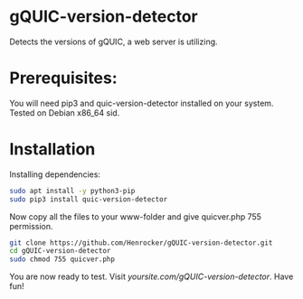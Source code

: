 # gQUIC-version-detector
Detects the versions of gQUIC, a web server is utilizing.

# Prerequisites:
You will need pip3 and quic-version-detector installed on your system. Tested on Debian x86_64 sid.

# Installation
Installing dependencies:

```sh
sudo apt install -y python3-pip
sudo pip3 install quic-version-detector
```

Now copy all the files to your www-folder and give quicver.php 755 permission.

```sh
git clone https://github.com/Henrocker/gQUIC-version-detector.git
cd gQUIC-version-detector
sudo chmod 755 quicver.php
```

You are now ready to test. Visit _yoursite.com/gQUIC-version-detector_.
Have fun!
